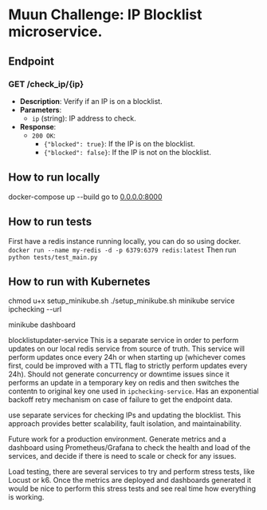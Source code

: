 # Muun Challenge: IP Blocklist microservice.

## Endpoint

### GET /check_ip/{ip}
- **Description**: Verify if an IP is on a blocklist.
- **Parameters**: 
  - `ip` (string): IP address to check.
- **Response**: 
  - `200 OK`: 
    - `{"blocked": true}`: If the IP is on the blocklist.
    - `{"blocked": false}`: If the IP is not on the blocklist.



## How to run locally
docker-compose up --build
go to [0.0.0.0:8000](http://0.0.0.0:8000)

## How to run tests
First have a redis instance running locally, you can do so using docker.
`docker run --name my-redis -d -p 6379:6379 redis:latest`
Then run 
`python tests/test_main.py`



## How to run with Kubernetes
chmod u+x setup_minikube.sh
./setup_minikube.sh
minikube service ipchecking --url

minikube dashboard

blocklistupdater-service
This is a separate service in order to perform updates on our local redis service from source of truth. This service will perform updates once every 24h or when starting up (whichever comes first, could be improved with a TTL flag to strictly perform updates every 24h).
Should not generate concurrency or downtime issues since it performs an update in a temporary key on redis and then switches the contentn to original key one used in `ipchecking-service`.
Has an exponential backoff retry mechanism on case of failure to get the endpoint data.


use separate services for checking IPs and updating the blocklist.
 This approach provides better scalability, fault isolation, and maintainability.



Future work for a production environment.
Generate metrics and a dashboard using Prometheus/Grafana to check the health and load of the services, and decide if there is need to scale or check for any issues.

Load testing, there are several services to try and perform stress tests, like Locust or k6.
Once the metrics are deployed and dashboards generated it would be nice to perform this stress tests and see real time how everything is working. 